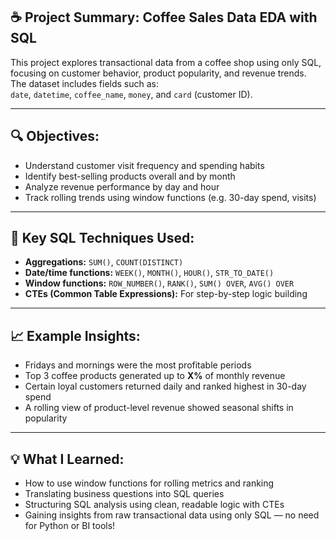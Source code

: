## ☕ Project Summary: Coffee Sales Data EDA with SQL

This project explores transactional data from a coffee shop using only SQL, focusing on customer behavior, product popularity, and revenue trends.  
The dataset includes fields such as:  
`date`, `datetime`, `coffee_name`, `money`, and `card` (customer ID).

---

## 🔍 Objectives:
- Understand customer visit frequency and spending habits  
- Identify best-selling products overall and by month  
- Analyze revenue performance by day and hour  
- Track rolling trends using window functions (e.g. 30-day spend, visits)  

---

## 🧠 Key SQL Techniques Used:
- **Aggregations:** `SUM()`, `COUNT(DISTINCT)`  
- **Date/time functions:** `WEEK()`, `MONTH()`, `HOUR()`, `STR_TO_DATE()`  
- **Window functions:** `ROW_NUMBER()`, `RANK()`, `SUM() OVER`, `AVG() OVER`  
- **CTEs (Common Table Expressions):** For step-by-step logic building  

---

## 📈 Example Insights:
- Fridays and mornings were the most profitable periods  
- Top 3 coffee products generated up to **X%** of monthly revenue  
- Certain loyal customers returned daily and ranked highest in 30-day spend  
- A rolling view of product-level revenue showed seasonal shifts in popularity  

---

## 💡 What I Learned:
- How to use window functions for rolling metrics and ranking  
- Translating business questions into SQL queries  
- Structuring SQL analysis using clean, readable logic with CTEs  
- Gaining insights from raw transactional data using only SQL — no need for Python or BI tools!

